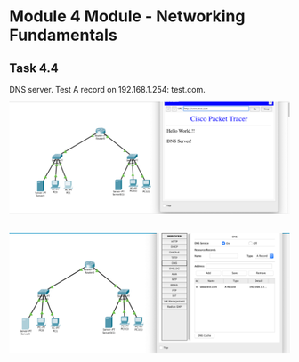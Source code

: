 # Module 4 Module - Networking Fundamentals

## Task 4.4

DNS server. Test A record on 192.168.1.254: test.com.</br>

![1](./screenshots/1.png)</br></br>

![1](./screenshots/2.png)
